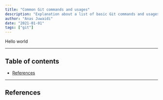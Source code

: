 ```yaml
---
title: "Common Git commands and usages"
description: "Explanation about a list of basic Git commands and usages."
author: "Anas Juwaidi"
date: "2021-01-01"
tags: ["git"]
---
```


Hello world

---

## Table of contents
* [References](#references)

---

<a name="references"></a>
## References

